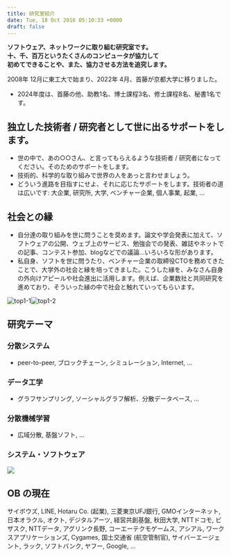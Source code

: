 ```yaml
---
title: 研究室紹介
date: Tue, 18 Oct 2016 05:10:33 +0000
draft: false
---
```

**ソフトウェア、ネットワークに取り組む研究室です。\
十、千、百万というたくさんのコンピュータが協力して\
初めてできることや、また、協力させる方法を追究します。**

2008年 12月に東工大で始まり、2022年 4月、首藤が京都大学に移りました。

* 2024年度は、首藤の他、助教1名、博士課程3名、修士課程8名、秘書1名です。

## 独立した技術者 / 研究者として世に出るサポートをします。

* 世の中で、あの○○さん、と言ってもらえるような技術者 / 研究者になってください。そのためのサポートをします。
* 技術的、科学的な取り組みで世界の人をあっと言わせましょう。
* どういう進路を目指すにせよ、それに応じたサポートをします。技術者の道は広いです: 大企業, 研究所, 大学, ベンチャー企業, 個人事業, 起業, …

## 社会との縁

* 自分達の取り組みを世に問うことを奨めます。論文や学会発表に加えて、ソフトウェアの公開、ウェブ上のサービス、勉強会での発表、雑誌やネットでの記事、コンテスト参加、blogなどでの議論…いろいろな形があります。
* 私自身、ソフトを世に問うたり、ベンチャー企業の取締役CTOを務めてきたことで、大学外の社会と縁を培ってきました。こうした縁を、みなさん自身の外向けアピールや社会進出に活用します。例えば、企業数社と共同研究を進めており、そういった縁の中で社会と触れていってもらいます。

![top1-1](/wp-content/uploads/2016/10/top1-1.jpg)![top1-2](/wp-content/uploads/2016/10/top1-2.jpg)

## 研究テーマ

### 分散システム

* peer-to-peer, ブロックチェーン, シミュレーション, Internet, …

### データ工学

* グラフサンプリング, ソーシャルグラフ解析、分散データベース, …

### 分散機械学習

* 広域分散, 基盤ソフト, …

### システム・ソフトウェア

![](/wp-content/uploads/2019/06/Image1.png)

## OB の現在

サイボウズ, LINE, Hotaru Co. (起業), 三菱東京UFJ銀行, GMOインターネット, 日本オラクル, オクト, デジタルアーツ, 経営共創基盤, 秋田大学, NTTドコモ, ビザスク, NTTデータ, アグリンク長野, コーエーテクモゲームス, アシアル, ワークスアプリケーションズ, Cygames, 国土交通省 (航空管制官), サイバーエージェント, ラック, ソフトバンク, ヤフー, Google, …
